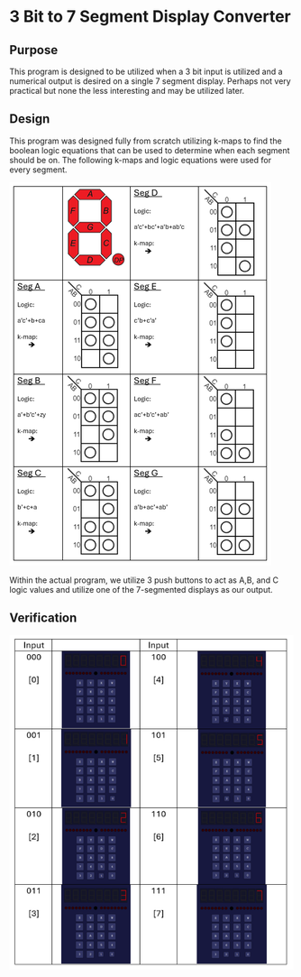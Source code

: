 # 3 Bit to 7 Segment Display Converter


## Purpose

This program is designed to be utilized when a 3 bit input is utilized and a numerical output is desired on a single 7 segment display. Perhaps not very practical but none the less interesting and may be utilized later.

## Design

This program was designed fully from scratch utilizing k-maps to find the boolean logic equations that can be used to determine when each segment should be on. The following k-maps and logic equations were used for every segment.


![photo showing k-map and associated logic equations](kmap_logic.PNG)


Within the actual program, we utilize 3 push buttons to act as A,B, and C logic values and utilize one of the 7-segmented displays as our output.

## Verification

![photo showing graphical simulation of the 7 segment display operating as expected](sim_verification.PNG)
